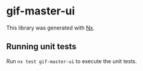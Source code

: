 # gif-master-ui

This library was generated with [Nx](https://nx.dev).

## Running unit tests

Run `nx test gif-master-ui` to execute the unit tests.
